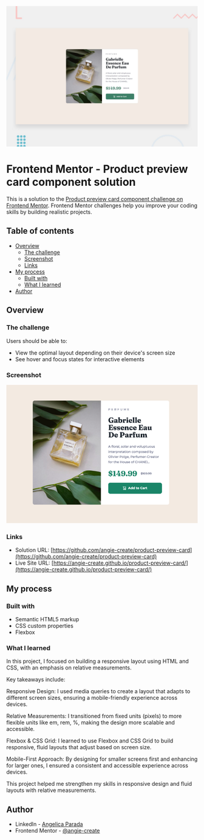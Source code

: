 ![](./design/desktop-preview.jpg)

# Frontend Mentor - Product preview card component solution

This is a solution to the [Product preview card component challenge on Frontend Mentor](https://www.frontendmentor.io/challenges/product-preview-card-component-GO7UmttRfa). Frontend Mentor challenges help you improve your coding skills by building realistic projects. 

## Table of contents

- [Overview](#overview)
  - [The challenge](#the-challenge)
  - [Screenshot](#screenshot)
  - [Links](#links)
- [My process](#my-process)
  - [Built with](#built-with)
  - [What I learned](#what-i-learned)
- [Author](#author)

## Overview

### The challenge

Users should be able to:

- View the optimal layout depending on their device's screen size
- See hover and focus states for interactive elements

### Screenshot

![](./images/screenshot.png)

### Links

- Solution URL: [https://github.com/angie-create/product-preview-card](https://github.com/angie-create/product-preview-card)
- Live Site URL: [https://angie-create.github.io/product-preview-card/](https://angie-create.github.io/product-preview-card/)

## My process

### Built with

- Semantic HTML5 markup
- CSS custom properties
- Flexbox


### What I learned

In this project, I focused on building a responsive layout using HTML and CSS, with an emphasis on relative measurements. 

Key takeaways include:

Responsive Design: I used media queries to create a layout that adapts to different screen sizes, ensuring a mobile-friendly experience across devices.

Relative Measurements: I transitioned from fixed units (pixels) to more flexible units like em, rem, %, making the design more scalable and accessible.

Flexbox & CSS Grid: I learned to use Flexbox and CSS Grid to build responsive, fluid layouts that adjust based on screen size.

Mobile-First Approach: By designing for smaller screens first and enhancing for larger ones, I ensured a consistent and accessible experience across devices.

This project helped me strengthen my skills in responsive design and fluid layouts with relative measurements.


## Author

- LinkedIn - [Angelica Parada](https://www.linkedin.com/in/angelica-parada/)
- Frontend Mentor - [@angie-create](https://www.frontendmentor.io/profile/angie-create)

